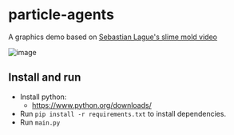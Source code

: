 # particle-agents

A graphics demo based on [Sebastian Lague's slime mold video](https://youtu.be/X-iSQQgOd1A?t=846)

![image](https://user-images.githubusercontent.com/82557197/165581026-ab694391-9b7c-432d-bc58-0244589acf3f.png)

## Install and run
- Install python:
    - https://www.python.org/downloads/
- Run `pip install -r requirements.txt` to install dependencies.
- Run `main.py`
